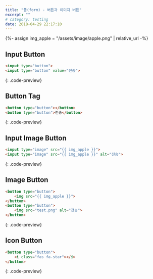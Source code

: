 ```yaml
---
title: "폼(form) - 버튼과 이미지 버튼"
excerpt: ""
# category: testing
date: 2018-04-29 22:17:10
---
```


{%- assign img_apple = "/assets/image/apple.png" | relative_url -%}

## Input Button

```html
<input type="button">
<input type="button" value="전송">
```
{: .code-preview}

## Button Tag

```html
<button type="button"></button>
<button type="button">전송</button>
```
{: .code-preview}

## Input Image Button

```html
<input type="image" src="{{ img_apple }}">
<input type="image" src="{{ img_apple }}" alt="전송">
```
{: .code-preview}

## Image Button

```html
<button type="button">
	<img src="{{ img_apple }}">
</button>
<button type="button">
	<img src="test.png" alt="전송">
</button>
```
{: .code-preview}

## Icon Button

```html
<button type="button">
	<i class="fas fa-star"></i>
</button>
```
{: .code-preview}
